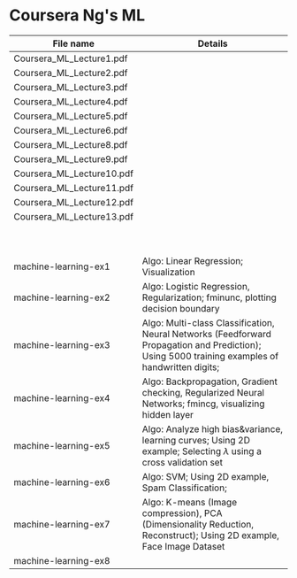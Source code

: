 # Coursera Ng's ML

| File name                | Details                                  |
| ------------------------ | ---------------------------------------- |
| Coursera\_ML\_Lecture1.pdf  |                                          |
| Coursera\_ML\_Lecture2.pdf  |                                          |
| Coursera\_ML\_Lecture3.pdf  |                                          |
| Coursera\_ML\_Lecture4.pdf  |                                          |
| Coursera\_ML\_Lecture5.pdf  |                                          |
| Coursera\_ML\_Lecture6.pdf  |                                          |
| Coursera\_ML\_Lecture8.pdf  |                                          |
| Coursera\_ML\_Lecture9.pdf  |                                          |
| Coursera\_ML\_Lecture10.pdf |                                          |
| Coursera\_ML\_Lecture11.pdf |                                          |
| Coursera\_ML\_Lecture12.pdf |                                          |
| Coursera\_ML\_Lecture13.pdf |                                          |
|                          |                                          |
|                          |                                          |
|                          |                                          |
|                          |                                          |
|                          |                                          |
|                          |                                          |
|                          |                                          |
|                          |                                          |
|                          |                                          |
| machine-learning-ex1     | Algo: Linear Regression; Visualization   |
| machine-learning-ex2     | Algo: Logistic Regression, Regularization; fminunc, plotting decision boundary |
| machine-learning-ex3     | Algo: Multi-class Classification, Neural Networks (Feedforward Propagation and Prediction); Using 5000 training examples of handwritten digits; |
| machine-learning-ex4     | Algo: Backpropagation, Gradient checking, Regularized Neural Networks; fmincg, visualizing hidden layer |
| machine-learning-ex5     | Algo: Analyze high bias&variance, learning curves; Using 2D example; Selecting $\lambda$ using a cross validation set |
| machine-learning-ex6     | Algo: SVM; Using 2D example, Spam Classification; |
| machine-learning-ex7     | Algo: K-means (Image compression), PCA (Dimensionality Reduction, Reconstruct); Using 2D example, Face Image Dataset |
| machine-learning-ex8     |                                          |
